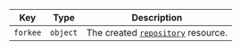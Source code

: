 Key | Type | Description
----|------|-------------
`forkee`|`object` | The created [`repository`](/rest/repos#get-a-repository) resource.
